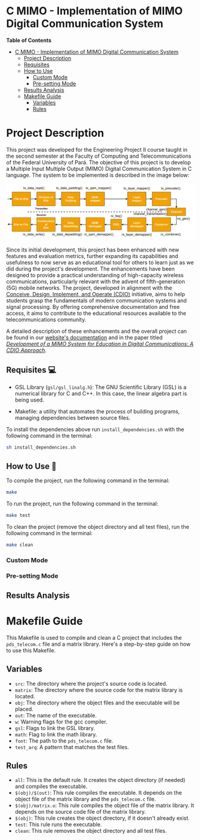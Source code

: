 # C MIMO - Implementation of MIMO Digital Communication System

**Table of Contents**

- [C MIMO - Implementation of MIMO Digital Communication System](#c-mimo---implementation-of-mimo-digital-communication-system)
    - [Project Description](#project-description)
    - [Requisites](#requisites-💻)
    - [How to Use](#how-to-use-🚀)
        - [Custom Mode](#custom-mode)
        - [Pre-setting Mode](#pre-setting-mode)
    - [Results Analysis](#results-analysis)
    - [Makefile Guide](#makefile-guide)
        - [Variables](#variables)
        - [Rules](#rules)


# Project Description
This project was developed for the Engineering Project II course taught in the second semester at the Faculty of Computing and Telecommunications of the Federal University of Pará. The objective of this project is to develop a Multiple Input Multiple Output (MIMO) Digital Communication System in C language. The system to be implemented is described in the image below:

<div align="center">
    <img src="./figures/mimosystem.png" alt="topology">
</div>

Since its initial development, this project has been enhanced with new features and evaluation metrics, further expanding its capabilities and usefulness to now serve as an educational tool for others to learn just as we did during the project's development. The enhancements have been designed to provide a practical understanding of high-capacity wireless communications, particularly relevant with the advent of fifth-generation (5G) mobile networks. The project, developed in alignment with the [Conceive, Design, Implement, and Operate (CDIO)](http://www.cdio.org/) initiative, aims to help students grasp the fundamentals of modern communication systems and signal processing. By offering comprehensive documentation and free access, it aims to contribute to the educational resources available to the telecommunications community.

A detailed description of these enhancements and the overall project can be found in our [website's documentation](https://lasseufpa.github.io/C_MIMO/) and in the paper titled [*Development of a MIMO System for Education in
Digital Communications: A CDIO Approach*]().

## Requisites 💻 

- GSL Library (`gsl/gsl_linalg.h`): The GNU Scientific Library (GSL) is a numerical library for C and C++. In this case, the linear algebra part is being used.

- Makefile: a utility that automates the process of building programs, managing dependencies between source files.

To install the dependencies above run `install_dependencies.sh` with the following command in the terminal:

```bash
sh install_dependencies.sh
```

## How to Use 🚀

To compile the project, run the following command in the terminal:

```bash
make
```

To run the project, run the following command in the terminal:

```bash
make test
```

To clean the project (remove the object directory and all test files), run the following command in the terminal:

```bash
make clean
```

### Custom Mode

### Pre-setting Mode

## Results Analysis

# Makefile Guide

This Makefile is used to compile and clean a C project that includes the `pds_telecom.c` file and a matrix library. Here's a step-by-step guide on how to use this Makefile.


## Variables

- `src`: The directory where the project's source code is located.
- `matrix`: The directory where the source code for the matrix library is located.
- `obj`: The directory where the object files and the executable will be placed.
- `out`: The name of the executable.
- `w`: Warning flags for the gcc compiler.
- `gsl`: Flags to link the GSL library.
- `math`: Flag to link the math library.
- `font`: The path to the `pds_telecom.c` file.
- `test_arq`: A pattern that matches the test files.

## Rules

- `all`: This is the default rule. It creates the object directory (if needed) and compiles the executable.
- `$(obj)/$(out)`: This rule compiles the executable. It depends on the object file of the matrix library and the `pds_telecom.c` file.
- `$(obj)/matrix.o`: This rule compiles the object file of the matrix library. It depends on the source code file of the matrix library.
- `$(obj)`: This rule creates the object directory, if it doesn't already exist.
- `test`: This rule runs the executable.
- `clean`: This rule removes the object directory and all test files.


